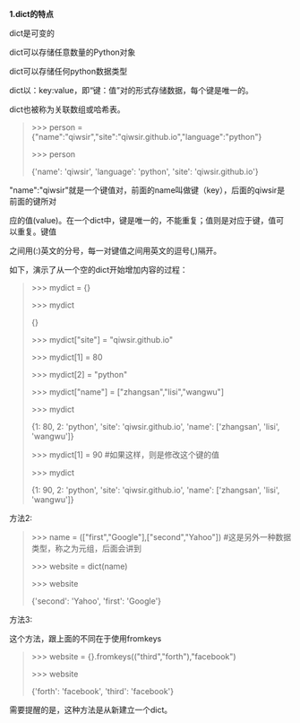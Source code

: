 **1.dict的特点**

dict是可变的

dict可以存储任意数量的Python对象

dict可以存储任何python数据类型

dict以：key:value，即“键：值”对的形式存储数据，每个键是唯一的。

dict也被称为关联数组或哈希表。

> &gt;&gt;&gt; person = {"name":"qiwsir","site":"qiwsir.github.io","language":"python"}
>
> &gt;&gt;&gt; person
>
> {'name': 'qiwsir', 'language': 'python', 'site': 'qiwsir.github.io'}

"name":"qiwsir"就是一个键值对，前面的name叫做键（key），后面的qiwsir是前面的键所对

应的值\(value\)。在一个dict中，键是唯一的，不能重复；值则是对应于键，值可以重复。键值

之间用\(:\)英文的分号，每一对键值之间用英文的逗号\(,\)隔开。

如下，演示了从一个空的dict开始增加内容的过程：

> &gt;&gt;&gt; mydict = {}
>
> &gt;&gt;&gt; mydict
>
> {}
>
> &gt;&gt;&gt; mydict\["site"\] = "qiwsir.github.io"
>
> &gt;&gt;&gt; mydict\[1\] = 80
>
> &gt;&gt;&gt; mydict\[2\] = "python"
>
> &gt;&gt;&gt; mydict\["name"\] = \["zhangsan","lisi","wangwu"\]
>
> &gt;&gt;&gt; mydict
>
> {1: 80, 2: 'python', 'site': 'qiwsir.github.io', 'name': \['zhangsan', 'lisi', 'wangwu'\]}
>
> &gt;&gt;&gt; mydict\[1\] = 90 \#如果这样，则是修改这个键的值
>
> &gt;&gt;&gt; mydict
>
> {1: 90, 2: 'python', 'site': 'qiwsir.github.io', 'name': \['zhangsan', 'lisi', 'wangwu'\]}

方法2:

> &gt;&gt;&gt; name = \(\["first","Google"\],\["second","Yahoo"\]\) \#这是另外一种数据类型，称之为元组，后面会讲到
>
> &gt;&gt;&gt; website = dict\(name\)
>
> &gt;&gt;&gt; website
>
> {'second': 'Yahoo', 'first': 'Google'}

方法3:

这个方法，跟上面的不同在于使用fromkeys

> &gt;&gt;&gt; website = {}.fromkeys\(\("third","forth"\),"facebook"\)
>
> &gt;&gt;&gt; website
>
> {'forth': 'facebook', 'third': 'facebook'}

需要提醒的是，这种方法是从新建立一个dict。

